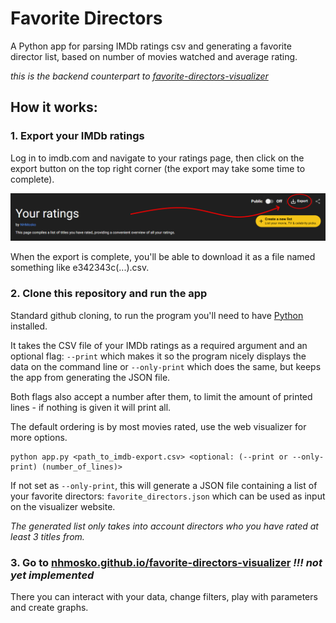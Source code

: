 # Favorite Directors
A Python app for parsing IMDb ratings csv and generating a favorite director list, based on number of movies watched and average rating.

_this is the backend counterpart to [favorite-directors-visualizer](https://github.com/nhmosko/favorite-directors-visualizer)_


## How it works:
### 1. Export your IMDb ratings
Log in to imdb.com and navigate to your ratings page, then click on the export button on the top right corner (the export may take some time to complete).

![imdb ratings page with circled export button](images/imdb-export.png)

When the export is complete, you'll be able to download it as a file named something like e342343c(...).csv.


### 2. Clone this repository and run the app
Standard github cloning, to run the program you'll need to have [Python](https://www.python.org/downloads/) installed.

It takes the CSV file of your IMDb ratings as a required argument and an optional flag: `--print` which makes it so the program nicely displays the data on the command line or `--only-print` which does the same, but keeps the app from generating the JSON file.

Both flags also accept a number after them, to limit the amount of printed lines - if nothing is given it will print all.

The default ordering is by most movies rated, use the web visualizer for more options.

```
python app.py <path_to_imdb-export.csv> <optional: (--print or --only-print) (number_of_lines)>
```

If not set as `--only-print`, this will generate a JSON file containing a list of your favorite directors: `favorite_directors.json` which can be used as input on the visualizer website.

_The generated list only takes into account directors who you have rated at least 3 titles from._

### 3. Go to [nhmosko.github.io/favorite-directors-visualizer](https://nhmosko.github.io/favorite-directors-visualizer) _!!! not yet implemented_
There you can interact with your data, change filters, play with parameters and create graphs.


